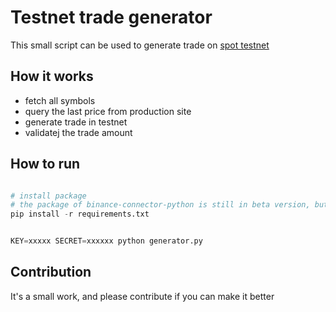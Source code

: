 # Testnet trade generator

This small script can be used to generate trade on [spot testnet](https://testnet.binance.vision)

## How it works
- fetch all symbols
- query the last price from production site
- generate trade in testnet
- validatej the trade amount

## How to run

```python

# install package
# the package of binance-connector-python is still in beta version, but is working well
pip install -r requirements.txt


KEY=xxxxx SECRET=xxxxxx python generator.py

```

## Contribution

It's a small work, and please contribute if you can make it better
